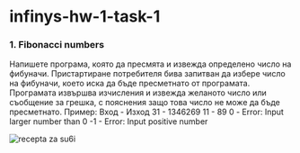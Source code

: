 # infinys-hw-1-task-1


### 1. Fibonacci numbers
Напишете програма, която да пресмята и извежда определено число на фибуначи.
Пристартиране потребителя бива запитван да избере число на фибуначи, което иска да
бъде пресметнато от програмата. Програмата извършва изчисления и извежда желаното
число или съобщение за грешка, с пояснения защо това число не може да бъде
пресметнато.
Пример:
Вход - Изход
31 - 1346269
11 - 89
0 - Error: Input larger number than 0
-1 - Error: Input positive number

![recepta za su6i](http://www.citizenop.com/wp-content/uploads/2016/03/the-matrix.jpg)
